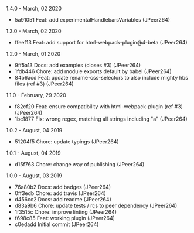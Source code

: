 1.4.0 - March, 02 2020

* 5a91051 Feat: add experimentalHandlebarsVariables (JPeer264)

1.3.0 - March, 02 2020

* ffeef13 Feat: add support for html-webpack-plugin@4-beta (JPeer264)

1.2.0 - March, 01 2020

* 9ff5a13 Docs: add examples (closes #3) (JPeer264)
* 1fdb446 Chore: add module exports default by babel (JPeer264)
* 84b6acd Feat: update rename-css-selectors to also include mighty hbs files (ref #3) (JPeer264)

1.1.0 - February, 29 2020

* f82cf20 Feat: ensure compatibility with html-webpack-plugin (ref #3) (JPeer264)
* 1bc1877 Fix: wrong regex, matching all strings including "a" (JPeer264)

1.0.2 - August, 04 2019

* 51204f5 Chore: update typings (JPeer264)

1.0.1 - August, 04 2019

* d15f763 Chore: change way of publishing (JPeer264)

1.0.0 - August, 03 2019

* 76a80b2 Docs: add badges (JPeer264)
* 0ff3edb Chore: add travis (JPeer264)
* d456cc2 Docs: add readme (JPeer264)
* d83a9b6 Chore: update tests / rcs to peer dependency (JPeer264)
* 1f3515c Chore: improve linting (JPeer264)
* f698c85 Feat: working plugin (JPeer264)
* c0edadd Initial commit (JPeer264)

